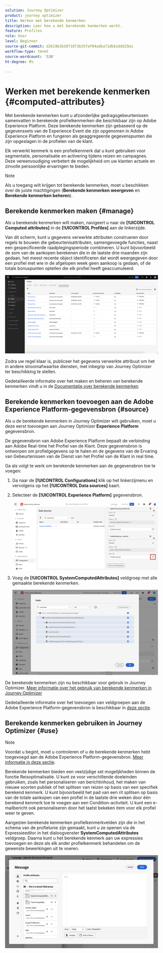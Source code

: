 ```yaml
---
solution: Journey Optimizer
product: journey optimizer
title: Werken met berekende kenmerken
description: Leer hoe u met berekende kenmerken werkt.
feature: Profiles
role: User
level: Beginner
source-git-commit: d2619b3b3871073b35faf04adba71dbb1ddd29a1
workflow-type: tm+mt
source-wordcount: '538'
ht-degree: 0%

---
```



# Werken met berekende kenmerken {#computed-attributes}

Met berekende kenmerken kunt u afzonderlijke gedragsgebeurtenissen samenvatten in berekende profielkenmerken die beschikbaar zijn op Adobe Experience Platform. Deze berekende kenmerken zijn gebaseerd op de gegevenssets van de Experience Event die zijn opgenomen in Adobe Experience Platform en fungeren als geaggregeerde gegevenspunten die zijn opgeslagen in de profielen van de klant.

Elk verwerkt kenmerk is een profielkenmerk dat u kunt gebruiken voor segmentatie, personalisatie en activering tijdens reizen en campagnes. Deze vereenvoudiging verbetert de mogelijkheid om uw klanten actuele en zinvolle persoonlijke ervaringen te bieden.

>[!NOTE]
>
>Als u toegang wilt krijgen tot berekende kenmerken, moet u beschikken over de juiste machtigingen (**Berekende kenmerken weergeven** en **Berekende kenmerken beheren**).

## Berekende kenmerken maken {#manage}

Als u berekende kenmerken wilt maken, navigeert u naar de **[!UICONTROL Computed attributes]** in de **[!UICONTROL Profiles]** aan de linkerzijde.

Van dit scherm, kunt u gegevens verwerkte attributen construeren door regels te bouwen die gebeurtenisattributen, samengevoegde functies, naast een gespecificeerde raadplegingsperiode combineren. U kunt bijvoorbeeld de som van de aankopen berekenen die in de laatste drie maanden zijn gedaan, het meest recente object identificeren dat wordt weergegeven door een profiel met wie in de afgelopen week geen aankoop is gedaan, of de totale bonuspunten optellen die elk profiel heeft geaccumuleerd.

![](assets/computed-attributes.png)

Zodra uw regel klaar is, publiceer het gegevens verwerkte attribuut om het in andere stroomafwaartse diensten, met inbegrip van Journey Optimizer ter beschikking te stellen.

Gedetailleerde informatie over het maken en beheren van berekende kenmerken vindt u in de [Documentatie over berekende kenmerken](https://experienceleague.adobe.com/docs/experience-platform/profile/computed-attributes/overview.html)

## Berekende kenmerken toevoegen aan de Adobe Experience Platform-gegevensbron {#source}

Als u de berekende kenmerken in Journey Optimizer wilt gebruiken, moet u deze eerst toevoegen aan Journey Optimizer **Experience Platform** gegevensbron.

De gegevensbron van Adobe Experience Platform bepaalt de verbinding aan Adobe Real-time het Profiel van de Klant. Deze gegevensbron is ontworpen om profielgegevens op te halen en de gegevens van de Ervaring van Gebeurtenissen van de Dienst van het Profiel van de Klant in real time.

Ga als volgt te werk om berekende kenmerken aan de gegevensbron toe te voegen:

1. Ga naar de **[!UICONTROL Configurations]** klik op het linkerzijmenu en vervolgens op het **[!UICONTROL Data sources]** kaart.

1. Selecteer de **[!UICONTROL Experience Platform]** gegevensbron.

   ![](assets/computed-attributes-add.png)

1. Voeg de **[!UICONTROL SystemComputedAttributes]** veldgroep met alle gemaakte berekende kenmerken.

   ![](assets/computed-attributes-fieldgroup.png)

De berekende kenmerken zijn nu beschikbaar voor gebruik in Journey Optimizer. [Meer informatie over het gebruik van berekende kenmerken in Journey Optimizer](#use)

Gedetailleerde informatie over het toevoegen van veldgroepen aan de Adobe Experience Platform-gegevensbron is beschikbaar in [deze sectie](../datasource/adobe-experience-platform-data-source.md).

## Berekende kenmerken gebruiken in Journey Optimizer {#use}

>[!NOTE]
>
>Voordat u begint, moet u controleren of u de berekende kenmerken hebt toegevoegd aan de Adobe Experience Platform-gegevensbron. [Meer informatie in deze sectie](#source).

Berekende kenmerken bieden een veelzijdige set mogelijkheden binnen de functie Reisoptimalisatie. U kunt ze voor verschillende doeleinden gebruiken, zoals het personaliseren van berichtinhoud, het maken van nieuwe soorten publiek of het splitsen van reizen op basis van een specifiek berekend kenmerk. U kunt bijvoorbeeld het pad van een rit splitsen op basis van de totale aankopen van een profiel in de laatste drie weken door één berekend kenmerk toe te voegen aan een Condition-activiteit. U kunt een e-mailbericht ook personaliseren door het laatst bekeken item voor elk profiel weer te geven.

Aangezien berekende kenmerken profielkenmerkvelden zijn die in het schema van de profielunie zijn gemaakt, kunt u ze openen via de Expressieeditor in het dialoogvenster **SystemComputedAttributes** veldgroep. Daarna kunt u het berekende kenmerk aan uw expressies toevoegen en deze als elk ander profielkenmerk behandelen om de gewenste bewerkingen uit te voeren.

![](assets/computed-attributes-ajo.png)
